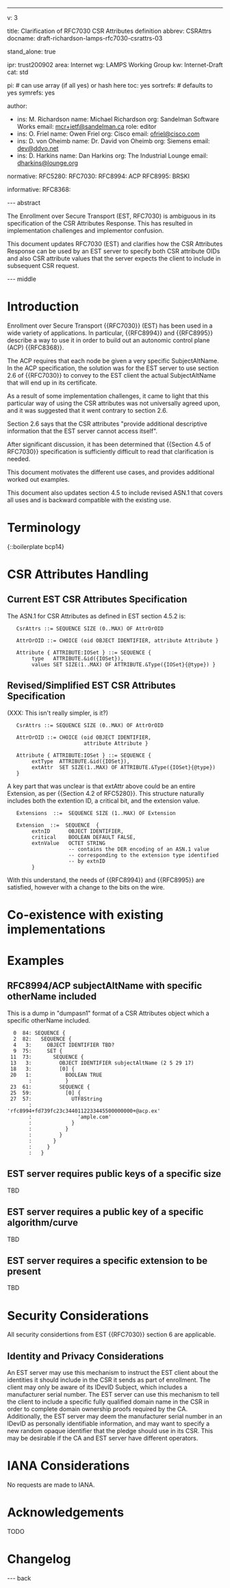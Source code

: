 ---
v: 3

title: Clarification of RFC7030 CSR Attributes definition
abbrev: CSRAttrs
docname: draft-richardson-lamps-rfc7030-csrattrs-03

stand_alone: true

ipr: trust200902
area: Internet
wg: LAMPS Working Group
kw: Internet-Draft
cat: std

pi:    # can use array (if all yes) or hash here
  toc: yes
  sortrefs:   # defaults to yes
  symrefs: yes

author:
- ins: M. Richardson
  name: Michael Richardson
  org: Sandelman Software Works
  email: mcr+ietf@sandelman.ca
  role: editor
- ins: O. Friel
  name: Owen Friel
  org: Cisco
  email: ofriel@cisco.com
- ins: D. von Oheimb
  name: Dr. David von Oheimb
  org: Siemens
  email: dev@ddvo.net
- ins: D. Harkins
  name: Dan Harkins
  org: The Industrial Lounge
  email: dharkins@lounge.org

normative:
  RFC5280:
  RFC7030:
  RFC8994: ACP
  RFC8995: BRSKI

informative:
  RFC8368:

--- abstract

The Enrollment over Secure Transport (EST, RFC7030) is ambiguous in its specification of the CSR Attributes Response. This has resulted in implementation challenges and implementor confusion.

This document updates RFC7030 (EST) and clarifies how the CSR Attributes Response can be used by an EST server to specify both CSR attribute OIDs and also CSR attribute values that the server expects the client to include in subsequent CSR request.

--- middle

# Introduction

Enrollment over Secure Transport {{RFC7030}} (EST) has been used in a wide variety of applications.
In particular, {{RFC8994}} and {{RFC8995}} describe a way to use it in order to build out an autonomic control plane (ACP) {{RFC8368}}.

The ACP requires that each node be given a very specific SubjectAltName.
In the ACP specification, the solution was for the EST server to use section 2.6 of {{RFC7030}} to convey to the EST client the actual SubjectAltName that will end up in its certificate.

As a result of some implementation challenges, it came to light that this particular way of using the CSR attributes was not universally agreed upon, and it was suggested that it went contrary to section 2.6.

Section 2.6 says that the CSR attributes "provide additional descriptive information that the EST server cannot access itself".

After significant discussion, it has been determined that {{Section 4.5 of RFC7030}} specification is sufficiently difficult to read that clarification is needed.

This document motivates the different use cases, and provides additional worked out examples.

This document also updates section 4.5 to include revised ASN.1 that covers all uses and is backward compatible with the existing use.

# Terminology

{::boilerplate bcp14}

# CSR Attributes Handling

## Current EST CSR Attributes Specification

The ASN.1 for CSR Attributes as defined in EST section 4.5.2 is:

~~~
   CsrAttrs ::= SEQUENCE SIZE (0..MAX) OF AttrOrOID

   AttrOrOID ::= CHOICE (oid OBJECT IDENTIFIER, attribute Attribute }

   Attribute { ATTRIBUTE:IOSet } ::= SEQUENCE {
        type   ATTRIBUTE.&id({IOSet}),
        values SET SIZE(1..MAX) OF ATTRIBUTE.&Type({IOSet}{@type}) }
~~~

## Revised/Simplified EST CSR Attributes Specification

(XXX: This isn't really simpler, is it?)

~~~
   CsrAttrs ::= SEQUENCE SIZE (0..MAX) OF AttrOrOID

   AttrOrOID ::= CHOICE (oid OBJECT IDENTIFIER,
                         attribute Attribute }

   Attribute { ATTRIBUTE:IOSet } ::= SEQUENCE {
        extType  ATTRIBUTE.&id({IOSet}),
        extAttr  SET SIZE(1..MAX) OF ATTRIBUTE.&Type({IOSet}{@type})
   }
~~~

A key part that was unclear is that extAttr above could be an entire
Extension, as per {{Section 4.2 of RFC5280}}.
This structure naturally includes both the extention ID, a critical bit, and the extension value.

~~~
   Extensions  ::=  SEQUENCE SIZE (1..MAX) OF Extension

   Extension  ::=  SEQUENCE  {
        extnID      OBJECT IDENTIFIER,
        critical    BOOLEAN DEFAULT FALSE,
        extnValue   OCTET STRING
                    -- contains the DER encoding of an ASN.1 value
                    -- corresponding to the extension type identified
                    -- by extnID
        }
~~~

With this understand, the needs of {{RFC8994}} and {{RFC8995}} are satisfied, however with a change to the bits on the wire.

# Co-existence with existing implementations

# Examples

## RFC8994/ACP subjectAltName with specific otherName included

This is a dump in "dumpasn1" format of a CSR Attributes object which a specific otherName included.

~~~
  0  84: SEQUENCE {
  2  82:   SEQUENCE {
  4   3:     OBJECT IDENTIFIER TBD?
  9  75:     SET {
 11  73:       SEQUENCE {
 13   3:         OBJECT IDENTIFIER subjectAltName (2 5 29 17)
 18   3:         [0] {
 20   1:           BOOLEAN TRUE
       :           }
 23  61:         SEQUENCE {
 25  59:           [0] {
 27  57:             UTF8String
       :               'rfc8994+fd739fc23c3440112233445500000000+@acp.ex'
       :               'ample.com'
       :             }
       :           }
       :         }
       :       }
       :     }
       :   }

~~~

## EST server requires public keys of a specific size

TBD

## EST server requires a public key of a specific algorithm/curve

TBD

## EST server requires a specific extension to be present

TBD


# Security Considerations

All security considertions from EST {{RFC7030}} section 6 are applicable.

## Identity and Privacy Considerations

An EST server may use this mechanism to instruct the EST client about the identities it should include in the CSR it sends as part of enrollment.
The client may only be aware of its IDevID Subject, which includes a manufacturer serial number.
The EST server can use this mechanism to tell the client to include a specific fully qualified domain name in the CSR in order to complete domain ownership proofs required by the CA.
Additionally, the EST server may deem the manufacturer serial number in an IDevID as personally identifiable information, and may want to specify a new random opaque identifier that the pledge should use in its CSR.
This may be desirable if the CA and EST server have different operators.

# IANA Considerations

No requests are made to IANA.

# Acknowledgements

TODO

# Changelog


--- back

